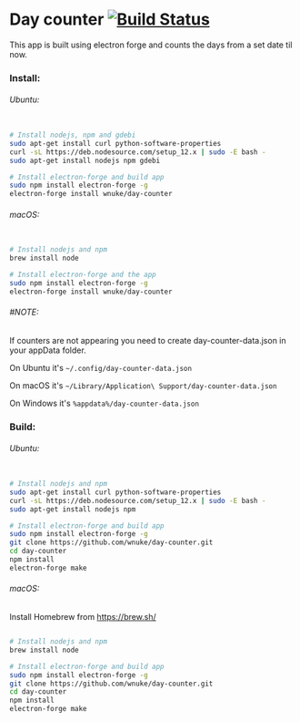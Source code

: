 # Day counter [![Build Status](https://travis-ci.org/wnuke/day-counter.svg?branch=master)](https://travis-ci.org/wnuke/day-counter)

This app is built using electron forge and counts the days from a set date til now.

### Install:

###### Ubuntu:

```bash

# Install nodejs, npm and gdebi
sudo apt-get install curl python-software-properties
curl -sL https://deb.nodesource.com/setup_12.x | sudo -E bash -
sudo apt-get install nodejs npm gdebi

# Install electron-forge and build app
sudo npm install electron-forge -g
electron-forge install wnuke/day-counter

```

###### macOS:

```bash

# Install nodejs and npm
brew install node

# Install electron-forge and the app
sudo npm install electron-forge -g
electron-forge install wnuke/day-counter

```

###### #NOTE:

If counters are not appearing you need to create day-counter-data.json in your appData folder.

On Ubuntu it's ``~/.config/day-counter-data.json``

On macOS it's ``~/Library/Application\ Support/day-counter-data.json``

On Windows it's ``%appdata%/day-counter-data.json``

### Build:

###### Ubuntu:

```bash

# Install nodejs and npm
sudo apt-get install curl python-software-properties
curl -sL https://deb.nodesource.com/setup_12.x | sudo -E bash -
sudo apt-get install nodejs npm

# Install electron-forge and build app
sudo npm install electron-forge -g
git clone https://github.com/wnuke/day-counter.git
cd day-counter
npm install
electron-forge make

```

###### macOS:

Install Homebrew from https://brew.sh/

```bash

# Install nodejs and npm
brew install node

# Install electron-forge and build app
sudo npm install electron-forge -g
git clone https://github.com/wnuke/day-counter.git
cd day-counter
npm install
electron-forge make

```
